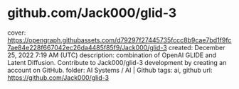 # github.com/Jack000/glid-3

cover: https://opengraph.githubassets.com/d79297f27445735fccc8b9cae7bd1f9fc7ae84e228f667042ec26da4485f85f9/Jack000/glid-3
created: December 25, 2022 7:19 AM (UTC)
description: combination of OpenAI GLIDE and Latent Diffusion. Contribute to Jack000/glid-3 development by creating an account on GitHub.
folder: AI Systems / AI | Github
tags: ai, github
url: https://github.com/Jack000/glid-3